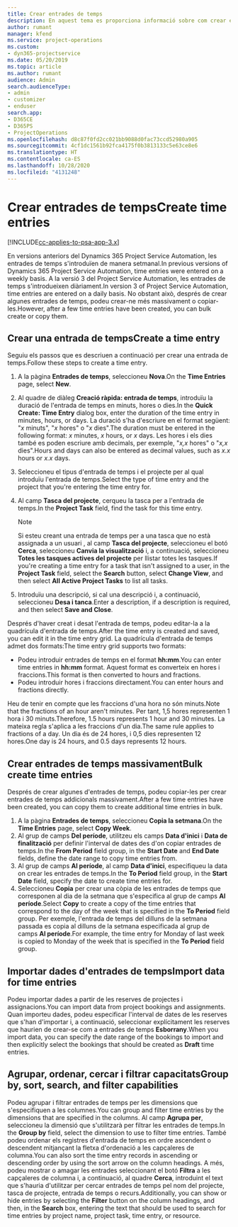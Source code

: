 ```yaml
---
title: Crear entrades de temps
description: En aquest tema es proporciona informació sobre com crear entrades de temps.
author: rumant
manager: kfend
ms.service: project-operations
ms.custom:
- dyn365-projectservice
ms.date: 05/20/2019
ms.topic: article
ms.author: rumant
audience: Admin
search.audienceType:
- admin
- customizer
- enduser
search.app:
- D365CE
- D365PS
- ProjectOperations
ms.openlocfilehash: d8c87f0fd2cc021bb9088d0fac73ccd52980a905
ms.sourcegitcommit: 4cf1dc1561b92fca4175f0b3813133c5e63ce8e6
ms.translationtype: HT
ms.contentlocale: ca-ES
ms.lasthandoff: 10/28/2020
ms.locfileid: "4131248"
---
```

# <a name="create-time-entries"></a><span data-ttu-id="7ab73-103">Crear entrades de temps</span><span class="sxs-lookup"><span data-stu-id="7ab73-103">Create time entries</span></span>

[!INCLUDE[cc-applies-to-psa-app-3.x](../includes/cc-applies-to-psa-app-3x.md)]

<span data-ttu-id="7ab73-104">En versions anteriors del Dynamics 365 Project Service Automation, les entrades de temps s'introduïen de manera setmanal.</span><span class="sxs-lookup"><span data-stu-id="7ab73-104">In previous versions of Dynamics 365 Project Service Automation, time entries were entered on a weekly basis.</span></span> <span data-ttu-id="7ab73-105">A la versió 3 del Project Service Automation, les entrades de temps s'introdueixen diàriament.</span><span class="sxs-lookup"><span data-stu-id="7ab73-105">In version 3 of Project Service Automation, time entries are entered on a daily basis.</span></span> <span data-ttu-id="7ab73-106">No obstant això, després de crear algunes entrades de temps, podeu crear-ne més massivament o copiar-les.</span><span class="sxs-lookup"><span data-stu-id="7ab73-106">However, after a few time entries have been created, you can bulk create or copy them.</span></span>

## <a name="create-a-time-entry"></a><span data-ttu-id="7ab73-107">Crear una entrada de temps</span><span class="sxs-lookup"><span data-stu-id="7ab73-107">Create a time entry</span></span>

<span data-ttu-id="7ab73-108">Seguiu els passos que es descriuen a continuació per crear una entrada de temps.</span><span class="sxs-lookup"><span data-stu-id="7ab73-108">Follow these steps to create a time entry.</span></span>

1. <span data-ttu-id="7ab73-109">A la pàgina **Entrades de temps**, seleccioneu **Nova**.</span><span class="sxs-lookup"><span data-stu-id="7ab73-109">On the **Time Entries** page, select **New**.</span></span>
2. <span data-ttu-id="7ab73-110">Al quadre de diàleg **Creació ràpida: entrada de temps**, introduïu la duració de l'entrada de temps en minuts, hores o dies.</span><span class="sxs-lookup"><span data-stu-id="7ab73-110">In the **Quick Create: Time Entry** dialog box, enter the duration of the time entry in minutes, hours, or days.</span></span> <span data-ttu-id="7ab73-111">La duració s'ha d'escriure en el format següent: "*x* minuts", "*x* hores" o "*x* dies".</span><span class="sxs-lookup"><span data-stu-id="7ab73-111">The duration must be entered in the following format: *x* minutes, *x* hours, or *x* days.</span></span> <span data-ttu-id="7ab73-112">Les hores i els dies també es poden escriure amb decimals, per exemple, "*x,x* hores" o "*x,x* dies".</span><span class="sxs-lookup"><span data-stu-id="7ab73-112">Hours and days can also be entered as decimal values, such as *x.x* hours or *x.x* days.</span></span>
3. <span data-ttu-id="7ab73-113">Seleccioneu el tipus d'entrada de temps i el projecte per al qual introduïu l'entrada de temps.</span><span class="sxs-lookup"><span data-stu-id="7ab73-113">Select the type of time entry and the project that you're entering the time entry for.</span></span>
4. <span data-ttu-id="7ab73-114">Al camp **Tasca del projecte**, cerqueu la tasca per a l'entrada de temps.</span><span class="sxs-lookup"><span data-stu-id="7ab73-114">In the **Project Task** field, find the task for this time entry.</span></span>

    > [!NOTE]
    > <span data-ttu-id="7ab73-115">Si esteu creant una entrada de temps per a una tasca que no està assignada a un usuari , al camp **Tasca del projecte**, seleccioneu el botó **Cerca**, seleccioneu **Canvia la visualització** i, a continuació, seleccioneu **Totes les tasques actives del projecte** per llistar totes les tasques.</span><span class="sxs-lookup"><span data-stu-id="7ab73-115">If you're creating a time entry for a task that isn't assigned to a user, in the **Project Task** field, select the **Search** button, select **Change View**, and then select **All Active Project Tasks** to list all tasks.</span></span>

5. <span data-ttu-id="7ab73-116">Introduïu una descripció, si cal una descripció i, a continuació, seleccioneu **Desa i tanca**.</span><span class="sxs-lookup"><span data-stu-id="7ab73-116">Enter a description, if a description is required, and then select **Save and Close**.</span></span>

<span data-ttu-id="7ab73-117">Després d'haver creat i desat l'entrada de temps, podeu editar-la a la quadrícula d'entrada de temps.</span><span class="sxs-lookup"><span data-stu-id="7ab73-117">After the time entry is created and saved, you can edit it in the time entry grid.</span></span> <span data-ttu-id="7ab73-118">La quadrícula d'entrada de temps admet dos formats:</span><span class="sxs-lookup"><span data-stu-id="7ab73-118">The time entry grid supports two formats:</span></span>

- <span data-ttu-id="7ab73-119">Podeu introduir entrades de temps en el format **hh:mm**.</span><span class="sxs-lookup"><span data-stu-id="7ab73-119">You can enter time entries in **hh:mm** format.</span></span> <span data-ttu-id="7ab73-120">Aquest format es converteix en hores i fraccions.</span><span class="sxs-lookup"><span data-stu-id="7ab73-120">This format is then converted to hours and fractions.</span></span>
- <span data-ttu-id="7ab73-121">Podeu introduir hores i fraccions directament.</span><span class="sxs-lookup"><span data-stu-id="7ab73-121">You can enter hours and fractions directly.</span></span>

<span data-ttu-id="7ab73-122">Heu de tenir en compte que les fraccions d'una hora no són minuts.</span><span class="sxs-lookup"><span data-stu-id="7ab73-122">Note that the fractions of an hour aren't minutes.</span></span> <span data-ttu-id="7ab73-123">Per tant, 1,5 hores representen 1 hora i 30 minuts.</span><span class="sxs-lookup"><span data-stu-id="7ab73-123">Therefore, 1.5 hours represents 1 hour and 30 minutes.</span></span> <span data-ttu-id="7ab73-124">La mateixa regla s'aplica a les fraccions d'un dia.</span><span class="sxs-lookup"><span data-stu-id="7ab73-124">The same rule applies to fractions of a day.</span></span> <span data-ttu-id="7ab73-125">Un dia és de 24 hores, i 0,5 dies representen 12 hores.</span><span class="sxs-lookup"><span data-stu-id="7ab73-125">One day is 24 hours, and 0.5 days represents 12 hours.</span></span>

## <a name="bulk-create-time-entries"></a><span data-ttu-id="7ab73-126">Crear entrades de temps massivament</span><span class="sxs-lookup"><span data-stu-id="7ab73-126">Bulk create time entries</span></span>

<span data-ttu-id="7ab73-127">Després de crear algunes d'entrades de temps, podeu copiar-les per crear entrades de temps addicionals massivament.</span><span class="sxs-lookup"><span data-stu-id="7ab73-127">After a few time entries have been created, you can copy them to create additional time entries in bulk.</span></span>

1. <span data-ttu-id="7ab73-128">A la pàgina **Entrades de temps**, seleccioneu **Copia la setmana**.</span><span class="sxs-lookup"><span data-stu-id="7ab73-128">On the **Time Entries** page, select **Copy Week**.</span></span>
2. <span data-ttu-id="7ab73-129">Al grup de camps **Del període**, utilitzeu els camps **Data d'inici** i **Data de finalització** per definir l'interval de dates des d'on copiar entrades de temps.</span><span class="sxs-lookup"><span data-stu-id="7ab73-129">In the **From Period** field group, in the **Start Date** and **End Date** fields, define the date range to copy time entries from.</span></span>
3. <span data-ttu-id="7ab73-130">Al grup de camps **Al període**, al camp **Data d'inici**, especifiqueu la data on crear les entrades de temps.</span><span class="sxs-lookup"><span data-stu-id="7ab73-130">In the **To Period** field group, in the **Start Date** field, specify the date to create time entries for.</span></span>
4. <span data-ttu-id="7ab73-131">Seleccioneu **Copia** per crear una còpia de les entrades de temps que corresponen al dia de la setmana que s'especifica al grup de camps **Al període**.</span><span class="sxs-lookup"><span data-stu-id="7ab73-131">Select **Copy** to create a copy of the time entries that correspond to the day of the week that is specified in the **To Period** field group.</span></span> <span data-ttu-id="7ab73-132">Per exemple, l'entrada de temps del dilluns de la setmana passada es copia al dilluns de la setmana especificada al grup de camps **Al període**.</span><span class="sxs-lookup"><span data-stu-id="7ab73-132">For example, the time entry for Monday of last week is copied to Monday of the week that is specified in the **To Period** field group.</span></span>

## <a name="import-data-for-time-entries"></a><span data-ttu-id="7ab73-133">Importar dades d'entrades de temps</span><span class="sxs-lookup"><span data-stu-id="7ab73-133">Import data for time entries</span></span>

<span data-ttu-id="7ab73-134">Podeu importar dades a partir de les reserves de projectes i assignacions.</span><span class="sxs-lookup"><span data-stu-id="7ab73-134">You can import data from project bookings and assignments.</span></span> <span data-ttu-id="7ab73-135">Quan importeu dades, podeu especificar l'interval de dates de les reserves que s'han d'importar i, a continuació, seleccionar explícitament les reserves que haurien de crear-se com a entrades de temps **Esborrany**.</span><span class="sxs-lookup"><span data-stu-id="7ab73-135">When you import data, you can specify the date range of the bookings to import and then explicitly select the bookings that should be created as **Draft** time entries.</span></span>

## <a name="group-by-sort-search-and-filter-capabilities"></a><span data-ttu-id="7ab73-136">Agrupar, ordenar, cercar i filtrar capacitats</span><span class="sxs-lookup"><span data-stu-id="7ab73-136">Group by, sort, search, and filter capabilities</span></span>

<span data-ttu-id="7ab73-137">Podeu agrupar i filtrar entrades de temps per les dimensions que s'especifiquen a les columnes.</span><span class="sxs-lookup"><span data-stu-id="7ab73-137">You can group and filter time entries by the dimensions that are specified in the columns.</span></span> <span data-ttu-id="7ab73-138">Al camp **Agrupa per**, seleccioneu la dimensió que s'utilitzarà per filtrar les entrades de temps.</span><span class="sxs-lookup"><span data-stu-id="7ab73-138">In the **Group by** field, select the dimension to use to filter time entries.</span></span> <span data-ttu-id="7ab73-139">També podeu ordenar els registres d'entrada de temps en ordre ascendent o descendent mitjançant la fletxa d'ordenació a les capçaleres de columna.</span><span class="sxs-lookup"><span data-stu-id="7ab73-139">You can also sort the time entry records in ascending or descending order by using the sort arrow on the column headings.</span></span> <span data-ttu-id="7ab73-140">A més, podeu mostrar o amagar les entrades seleccionant el botó **Filtra** a les capçaleres de columna i, a continuació, al quadre **Cerca**, introduint el text que s'hauria d'utilitzar per cercar entrades de temps pel nom del projecte, tasca de projecte, entrada de temps o recurs.</span><span class="sxs-lookup"><span data-stu-id="7ab73-140">Additionally, you can show or hide entries by selecting the **Filter** button on the column headings, and then, in the **Search** box, entering the text that should be used to search for time entries by project name, project task, time entry, or resource.</span></span>
